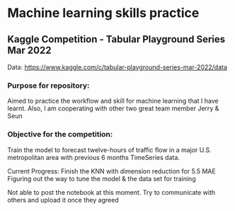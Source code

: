 # Machine learning skills practice
## Kaggle Competition - Tabular Playground Series Mar 2022
Data: https://www.kaggle.com/c/tabular-playground-series-mar-2022/data

### Purpose for repository:

Aimed to practice the workflow and skill for machine learning that I have learnt.
Also, I am cooperating with other two great team member Jerry & Seun

### Objective for the competition:

Train the model to forecast twelve-hours of traffic flow in a major U.S. metropolitan area with previous 6 months TimeSeries data.

Current Progress: 
Finish the KNN with dimension reduction for 5.5 MAE
Figuring out the way to tune the model & the data set for training

Not able to post the notebook at this moment. Try to communicate with others and upload it once they agreed
